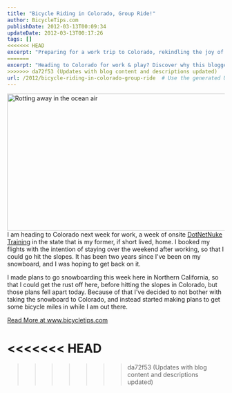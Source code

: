 ```yaml
---
title: "Bicycle Riding in Colorado, Group Ride!"
author: BicycleTips.com
publishDate: 2012-03-13T00:09:34
updateDate: 2012-03-13T00:17:26
tags: []
<<<<<<< HEAD
excerpt: "Preparing for a work trip to Colorado, rekindling the joy of snowboarding gets replaced with the thrill of cycling. Discover more at Bicycletips.com."
=======
excerpt: "Heading to Colorado for work & play? Discover why this blogger swapped snowboarding for biking in this exciting journey at www.bicycletips.com. 🏂🚴‍♀️"
>>>>>>> da72f53 (Updates with blog content and descriptions updated)
url: /2012/bicycle-riding-in-colorado-group-ride  # Use the generated URL with year
---
```

<p><a href="https://www.flickr.com/photos/chammond/6975225251/" title="Rotting away in the ocean air by chrishammond, on Flickr"><img src="https://www.bicycletips.com/portals/18/content/3-12-12-rusty.jpg" width="705" height="317" alt="Rotting away in the ocean air" id="BigPhoto" /></a>I am heading to Colorado next week for work, a week of onsite <a href="https://bit.ly/DnnTraining" target="_blank">DotNetNuke Training</a> in the state that is my former, if short lived, home. I booked my flights with the intention of staying over the weekend after working, so that I could go hit the slopes. It has been two years since I've been on my snowboard, and I was hoping to get back on it.</p> <p>I made plans to go snowboarding this week here in Northern California, so that I could get the rust off here, before hitting the slopes in Colorado, but those plans fell apart today. Because of that I've decided to not bother with taking the snowboard to Colorado, and instead started making plans to get some bicycle miles in while I am out there.</p> <a href="https://www.bicycletips.com/tips/aid/24">Read More at www.bicycletips.com</a>

<<<<<<< HEAD
=======


>>>>>>> da72f53 (Updates with blog content and descriptions updated)
